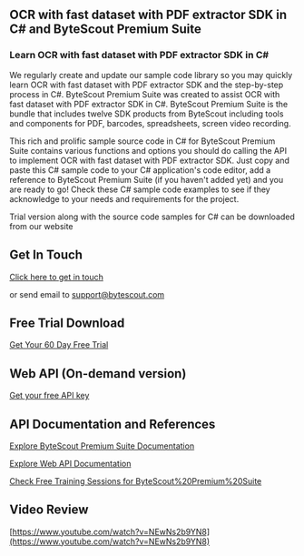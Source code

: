 ## OCR with fast dataset with PDF extractor SDK in C# and ByteScout Premium Suite

### Learn OCR with fast dataset with PDF extractor SDK in C#

We regularly create and update our sample code library so you may quickly learn OCR with fast dataset with PDF extractor SDK and the step-by-step process in C#. ByteScout Premium Suite was created to assist OCR with fast dataset with PDF extractor SDK in C#. ByteScout Premium Suite is the bundle that includes twelve SDK products from ByteScout including tools and components for PDF, barcodes, spreadsheets, screen video recording.

This rich and prolific sample source code in C# for ByteScout Premium Suite contains various functions and options you should do calling the API to implement OCR with fast dataset with PDF extractor SDK.  Just copy and paste this C# sample code to your C# application's code editor, add a reference to ByteScout Premium Suite (if you haven't added yet) and you are ready to go! Check these C# sample code examples to see if they acknowledge to your needs and requirements for the project.

Trial version along with the source code samples for C# can be downloaded from our website

## Get In Touch

[Click here to get in touch](https://bytescout.zendesk.com/hc/en-us/requests/new?subject=ByteScout%20Premium%20Suite%20Question)

or send email to [support@bytescout.com](mailto:support@bytescout.com?subject=ByteScout%20Premium%20Suite%20Question) 

## Free Trial Download

[Get Your 60 Day Free Trial](https://bytescout.com/download/web-installer?utm_source=github-readme)

## Web API (On-demand version)

[Get your free API key](https://pdf.co/documentation/api?utm_source=github-readme)

## API Documentation and References

[Explore ByteScout Premium Suite Documentation](https://bytescout.com/documentation/index.html?utm_source=github-readme)

[Explore Web API Documentation](https://pdf.co/documentation/api?utm_source=github-readme)

[Check Free Training Sessions for ByteScout%20Premium%20Suite](https://academy.bytescout.com/)

## Video Review

[https://www.youtube.com/watch?v=NEwNs2b9YN8](https://www.youtube.com/watch?v=NEwNs2b9YN8)